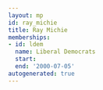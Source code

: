 ```yaml
---
layout: mp
id: ray_michie
title: Ray Michie
memberships:
- id: ldem
  name: Liberal Democrats
  start: 
  end: '2000-07-05'
autogenerated: true
---
```

